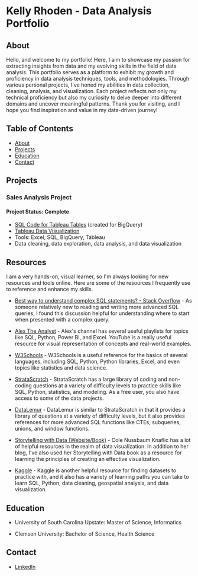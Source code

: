 # Kelly Rhoden - Data Analysis Portfolio

## About
Hello, and welcome to my portfolio! Here, I aim to showcase my passion for extracting insights from data and my evolving skills in the field of data analysis. This portfolio serves as a platform to exhibit my growth and proficiency in data analysis techniques, tools, and methodologies. Through various personal projects, I've honed my abilities in data collection, cleaning, analysis, and visualization. Each project reflects not only my technical proficiency but also my curiosity to delve deeper into different domains and uncover meaningful patterns. Thank you for visiting, and I hope you find inspiration and value in my data-driven journey!

## Table of Contents
* [About](https://github.com/kellyrhoden/kellyrhoden.github.io?tab=readme-ov-file#about)
* [Projects](https://github.com/kellyrhoden/kellyrhoden.github.io?tab=readme-ov-file#projects)
* [Education](https://github.com/kellyrhoden/kellyrhoden.github.io?tab=readme-ov-file#education)
* [Contact](https://github.com/kellyrhoden/kellyrhoden.github.io?tab=readme-ov-file#contact)

## Projects
### Sales Analysis Project
#### Project Status: Complete
* [SQL Code for Tableau Tables](https://github.com/kellyrhoden/kellyrhoden.github.io/blob/main/Sales%20Analysis%20Project/Data%20Visualization%20Tables.sql) (created for BigQuery)
* [Tableau Data Visualization](https://public.tableau.com/app/profile/kelly.rhoden1559/viz/SalesAnalysis_17113372139830/Dashboard1)
* Tools: Excel, SQL, BigQuery, Tableau
* Data cleaning, data exploration, data analysis, and data visualization

## Resources
I am a very hands-on, visual learner, so I'm always looking for new resources and tools online. Here are some of the resources I frequently use to reference and enhance my skills.
* [Best way to understand complex SQL statements? - Stack Overflow](https://stackoverflow.com/questions/379062/best-way-to-understand-complex-sql-statements) - As someone relatively new to reading and writing more advanced SQL queries, I found this discussion helpful for understanding where to start when presented with a complex query.
* [Alex The Analyst](https://www.youtube.com/@AlexTheAnalyst/playlists) - Alex's channel has several useful playlists for topics like SQL, Python, Power BI, and Excel. YouTube is a really useful resource for visual representation of concepts and real-world examples.
  
* [W3Schools](https://www.w3schools.com/) - W3Schools is a useful reference for the basics of several languages, including SQL, Python, Python libraries, Excel, and even topics like statistics and data science.
  
* [StrataScratch](https://www.stratascratch.com/) - StrataScratch has a large library of coding and non-coding questions at a variety of difficulty levels to practice skills like SQL, Python, statistics, and modeling. As a free user, you also have access to some of the data projects.
  
* [DataLemur](https://datalemur.com/) - DataLemur is similar to StrataScratch in that it provides a library of questions at a variety of difficulty levels, but it also provides references for more advanced SQL functions like CTEs, subqueries, unions, and window functions.

* [Storytelling with Data (Website/Book)](https://www.storytellingwithdata.com/) - Cole Nussbaum Knaflic has a lot of helpful resources in the realm of data visualization. In addition to her blog, I've also used her Storytelling with Data book as a resource for learning the principles of creating an effective visualization.

*  [Kaggle](https://www.kaggle.com/) - Kaggle is another  helpful resource for finding datasets to practice with, and it also has a variety of learning paths you can take  to learn SQL, Python, data cleaning, geospatial analysis, and data visualization.


## Education
* University of South Carolina Upstate: Master of Science, Informatics
  
* Clemson University: Bachelor of Science, Health Science

## Contact
* [LinkedIn](https://www.linkedin.com/in/kellyrhoden/)
